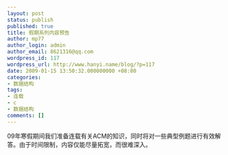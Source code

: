 ```yaml
---
layout: post
status: publish
published: true
title: 假期系列内容预告
author: mp77
author_login: admin
author_email: 8621316@qq.com
wordpress_id: 117
wordpress_url: http://www.hanyi.name/blog/?p=117
date: 2009-01-15 13:50:32.000000000 +08:00
categories:
- 数据结构
tags:
- 连载
- c
- 数据结构
comments: []
---
```

09年寒假期间我们准备连载有关ACM的知识，同时将对一些典型例题进行有效解答。由于时间限制，内容仅能尽量拓宽，而很难深入。
